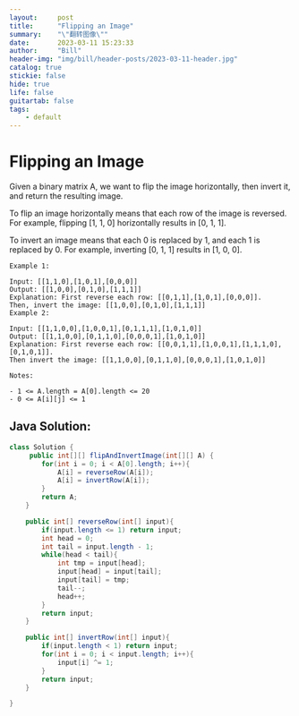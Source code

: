 ```yaml
---
layout:     post
title:      "Flipping an Image"
summary:    "\"翻转图像\""
date:       2023-03-11 15:23:33
author:     "Bill"
header-img: "img/bill/header-posts/2023-03-11-header.jpg"
catalog: true
stickie: false
hide: true
life: false
guitartab: false
tags:
    - default
---
```


# Flipping an Image

Given a binary matrix A, we want to flip the image horizontally, then invert it, and return the resulting image.

To flip an image horizontally means that each row of the image is reversed.  For example, flipping [1, 1, 0] horizontally results in [0, 1, 1].

To invert an image means that each 0 is replaced by 1, and each 1 is replaced by 0. For example, inverting [0, 1, 1] results in [1, 0, 0].

```
Example 1:

Input: [[1,1,0],[1,0,1],[0,0,0]]
Output: [[1,0,0],[0,1,0],[1,1,1]]
Explanation: First reverse each row: [[0,1,1],[1,0,1],[0,0,0]].
Then, invert the image: [[1,0,0],[0,1,0],[1,1,1]]
Example 2:

Input: [[1,1,0,0],[1,0,0,1],[0,1,1,1],[1,0,1,0]]
Output: [[1,1,0,0],[0,1,1,0],[0,0,0,1],[1,0,1,0]]
Explanation: First reverse each row: [[0,0,1,1],[1,0,0,1],[1,1,1,0],[0,1,0,1]].
Then invert the image: [[1,1,0,0],[0,1,1,0],[0,0,0,1],[1,0,1,0]]

Notes:

- 1 <= A.length = A[0].length <= 20
- 0 <= A[i][j] <= 1
```


## Java Solution:

```java
class Solution {
     public int[][] flipAndInvertImage(int[][] A) {
        for(int i = 0; i < A[0].length; i++){
            A[i] = reverseRow(A[i]);
            A[i] = invertRow(A[i]);
        }
        return A;
    }

    public int[] reverseRow(int[] input){
        if(input.length <= 1) return input;
        int head = 0;
        int tail = input.length - 1;
        while(head < tail){
            int tmp = input[head];
            input[head] = input[tail];
            input[tail] = tmp;
            tail--;
            head++;
        }
        return input;
    }

    public int[] invertRow(int[] input){
        if(input.length < 1) return input;
        for(int i = 0; i < input.length; i++){
            input[i] ^= 1;
        }
        return input;
    }

}
```

